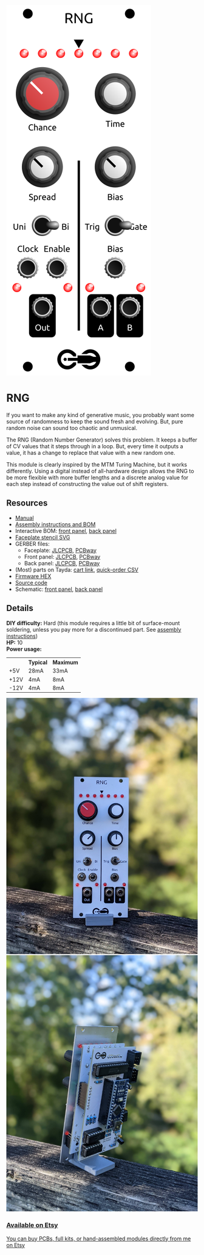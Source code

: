 <div class="fm-readme-container">
<div class="fm-row">

<img class="fm-readme-module-image" src="docs/images/rng_faceplate_display.svg" />

<div class="fm-readme-text">

<h1>RNG</h1>

<p>If you want to make any kind of generative music, you probably want some source of randomness to keep the sound fresh and evolving. But, pure random noise can sound too chaotic and unmusical.</p>

<p>The RNG (Random Number Generator) solves this problem. It keeps a buffer of CV values that it steps through in a loop. But, every time it outputs a value, it has a change to replace that value with a new random one.</p>

<p>This module is clearly inspired by the MTM Turing Machine, but it works differently. Using a digital instead of all-hardware design allows the RNG to be more flexible with more buffer lengths and a discrete analog value for each step instead of constructing the value out of shift registers.</p>

<h2>Resources</h2>

<ul>
  <li><a href="https://quinnfreedman.github.io/fm-artifacts/RNG/rng_manual.pdf">Manual</a></li>
  <li><a href="https://quinnfreedman.github.io/modular/modules/RNG/docs/assembly_instructions">Assembly instructions and BOM</a></li>
  <li>Interactive BOM: <a href="https://quinnfreedman.github.io/fm-artifacts/RNG/rng_pcb_front_interactive_bom.html">front panel</a>, <a href="https://quinnfreedman.github.io/fm-artifacts/RNG/rng_pcb_back_interactive_bom.html">back panel</a></li>
  <li><a href="https://quinnfreedman.github.io/fm-artifacts/RNG/rng_faceplate.svg">Faceplate stencil SVG</a></li>
  <li>GERBER files:
    <ul>
      <li>Faceplate: <a href="https://quinnfreedman.github.io/fm-artifacts/RNG/rng_faceplate_pcb_jlcpcb.zip">JLCPCB</a>, <a href="https://quinnfreedman.github.io/fm-artifacts/RNG/rng_faceplate_pcb_pcbway.zip">PCBway</a></li>
      <li>Front panel: <a href="https://quinnfreedman.github.io/fm-artifacts/RNG/rng_pcb_front_jlcpcb.zip">JLCPCB</a>, <a href="https://quinnfreedman.github.io/fm-artifacts/RNG/rng_pcb_front_pcbway.zip">PCBway</a></li>
      <li>Back panel: <a href="https://quinnfreedman.github.io/fm-artifacts/RNG/rng_pcb_back_jlcpcb.zip">JLCPCB</a>, <a href="https://quinnfreedman.github.io/fm-artifacts/RNG/rng_pcb_back_pcbway.zip">PCBway</a></li>
    </ul>
  </li>
  <li>(Most) parts on Tayda: <a href="https://www.taydaelectronics.com/savecartpro/index/savenewquote/qid/02840666568">cart link</a>, <a href="https://freemodular.org/modules/RNG/fm_rng_tayda_bom.csv">quick-order CSV</a></li>
  <li><a href="https://quinnfreedman.github.io/fm-artifacts/RNG/fm-rng.hex">Firmware HEX</a></li>
  <li><a href="https://github.com/QuinnFreedman/modular/tree/main/modules/RNG">Source code</a></li>
  <li>Schematic: <a href="https://quinnfreedman.github.io/fm-artifacts/RNG/rng_pcb_front_schematic.pdf">front panel</a>, <a href="https://quinnfreedman.github.io/fm-artifacts/RNG/rng_pcb_back_schematic.pdf">back panel</a></li>
</ul>

</div>
</div>

<h2>Details</h2>

<b>DIY difficulty:</b> Hard (this module requires a little bit of surface-mount soldering, unless you pay more for a discontinued part. See <a href="docs/assembly_instructions">assembly instructions</a>)<br>
<b>HP:</b> 10<br>
<b>Power usage:</b>
<table class="fm-current-table">
  <tr>
    <th></th>
    <th>Typical</th>
    <th>Maximum</th>
  </tr>
  <tr>
    <td>+5V</td>
    <td>28mA</td>
    <td>33mA</td>
  </tr>
  <tr>
    <td>+12V</td>
    <td>4mA</td>
    <td>8mA</td>
  </tr>
  <tr>
    <td>-12V</td>
    <td>4mA</td>
    <td>8mA</td>
  </tr>
</table>

<a class="fm-etsy-link" href="https://www.etsy.com/listing/1804957539">
  <img src="docs/images/00-rng-front.jpg" /><img src="docs/images/01-rng-back.jpg" />
  <h3>Available on Etsy</h3>
  <p>You can buy PCBs, full kits, or hand-assembled modules directly from me on Etsy</p>
</a>

</div>
